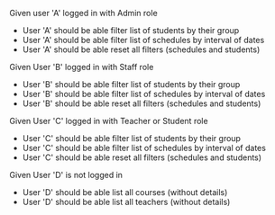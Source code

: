 Given user 'A' logged in with Admin role

- User 'A' should be able filter list of students by their group
- User 'A' should be able filter list of schedules by interval of dates
- User 'A' should be able reset all filters (schedules and students)

Given User 'B' logged in with Staff role

- User 'B' should be able filter list of students by their group
- User 'B' should be able filter list of schedules by interval of dates
- User 'B' should be able reset all filters (schedules and students)

Given User 'C' logged in with Teacher or Student role

- User 'C' should be able filter list of students by their group
- User 'C' should be able filter list of schedules by interval of dates
- User 'C' should be able reset all filters (schedules and students)

Given User 'D' is not logged in

- User 'D' should be able list all courses (without details)
- User 'D' should be able list all teachers (without details)